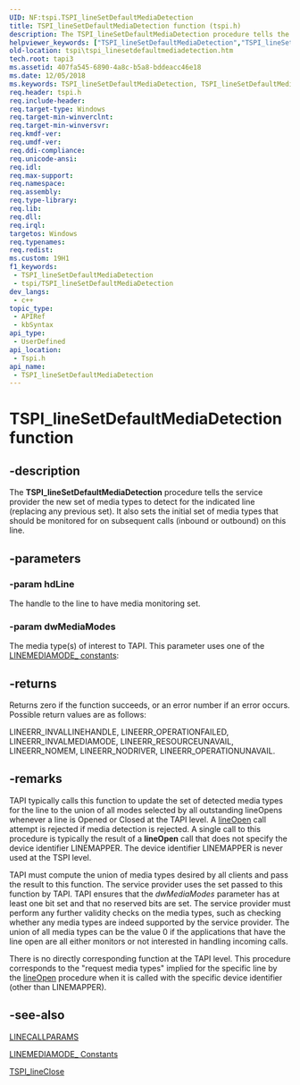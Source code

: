 ```yaml
---
UID: NF:tspi.TSPI_lineSetDefaultMediaDetection
title: TSPI_lineSetDefaultMediaDetection function (tspi.h)
description: The TSPI_lineSetDefaultMediaDetection procedure tells the service provider the new set of media types to detect for the indicated line (replacing any previous set).
helpviewer_keywords: ["TSPI_lineSetDefaultMediaDetection","TSPI_lineSetDefaultMediaDetection function [TAPI 2.2]","_tspi_tspi_linesetdefaultmediadetection","tspi.tspi_linesetdefaultmediadetection","tspi/TSPI_lineSetDefaultMediaDetection"]
old-location: tspi\tspi_linesetdefaultmediadetection.htm
tech.root: tapi3
ms.assetid: 407fa545-6890-4a8c-b5a8-bddeacc46e18
ms.date: 12/05/2018
ms.keywords: TSPI_lineSetDefaultMediaDetection, TSPI_lineSetDefaultMediaDetection function [TAPI 2.2], _tspi_tspi_linesetdefaultmediadetection, tspi.tspi_linesetdefaultmediadetection, tspi/TSPI_lineSetDefaultMediaDetection
req.header: tspi.h
req.include-header: 
req.target-type: Windows
req.target-min-winverclnt: 
req.target-min-winversvr: 
req.kmdf-ver: 
req.umdf-ver: 
req.ddi-compliance: 
req.unicode-ansi: 
req.idl: 
req.max-support: 
req.namespace: 
req.assembly: 
req.type-library: 
req.lib: 
req.dll: 
req.irql: 
targetos: Windows
req.typenames: 
req.redist: 
ms.custom: 19H1
f1_keywords:
 - TSPI_lineSetDefaultMediaDetection
 - tspi/TSPI_lineSetDefaultMediaDetection
dev_langs:
 - c++
topic_type:
 - APIRef
 - kbSyntax
api_type:
 - UserDefined
api_location:
 - Tspi.h
api_name:
 - TSPI_lineSetDefaultMediaDetection
---
```


# TSPI_lineSetDefaultMediaDetection function


## -description

The 
<b>TSPI_lineSetDefaultMediaDetection</b> procedure tells the service provider the new set of media types to detect for the indicated line (replacing any previous set). It also sets the initial set of media types that should be monitored for on subsequent calls (inbound or outbound) on this line.

## -parameters

### -param hdLine

The handle to the line to have media monitoring set.

### -param dwMediaModes

The media type(s) of interest to TAPI. This parameter uses one of the 
<a href="https://docs.microsoft.com/windows/desktop/Tapi/linemediamode--constants">LINEMEDIAMODE_ constants</a>:

## -returns

Returns zero if the function succeeds, or an error number if an error occurs. Possible return values are as follows:

LINEERR_INVALLINEHANDLE, LINEERR_OPERATIONFAILED, LINEERR_INVALMEDIAMODE, LINEERR_RESOURCEUNAVAIL, LINEERR_NOMEM, LINEERR_NODRIVER, LINEERR_OPERATIONUNAVAIL.

## -remarks

TAPI typically calls this function to update the set of detected media types for the line to the union of all modes selected by all outstanding lineOpens whenever a line is Opened or Closed at the TAPI level. A 
<a href="https://docs.microsoft.com/windows/desktop/api/tapi/nf-tapi-lineopen">lineOpen</a> call attempt is rejected if media detection is rejected. A single call to this procedure is typically the result of a 
<b>lineOpen</b> call that does not specify the device identifier LINEMAPPER. The device identifier LINEMAPPER is never used at the TSPI level.

TAPI must compute the union of media types desired by all clients and pass the result to this function. The service provider uses the set passed to this function by TAPI. TAPI ensures that the <i>dwMediaModes</i> parameter has at least one bit set and that no reserved bits are set. The service provider must perform any further validity checks on the media types, such as checking whether any media types are indeed supported by the service provider. The union of all media types can be the value 0 if the applications that have the line open are all either monitors or not interested in handling incoming calls.

There is no directly corresponding function at the TAPI level. This procedure corresponds to the "request media types" implied for the specific line by the 
<a href="https://docs.microsoft.com/windows/desktop/api/tapi/nf-tapi-lineopen">lineOpen</a> procedure when it is called with the specific device identifier (other than LINEMAPPER).

## -see-also

<a href="https://docs.microsoft.com/windows/desktop/api/tapi/ns-tapi-linecallparams">LINECALLPARAMS</a>



<a href="https://docs.microsoft.com/windows/desktop/Tapi/linemediamode--constants">LINEMEDIAMODE_ Constants</a>



<a href="https://docs.microsoft.com/windows/desktop/api/tspi/nf-tspi-tspi_lineclose">TSPI_lineClose</a>

